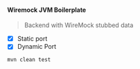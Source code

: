 #### Wiremock JVM Boilerplate
> Backend with WireMock stubbed data

- [x] Static port
- [x] Dynamic Port

```shell
mvn clean test
```